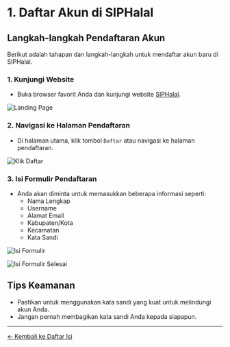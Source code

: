 # 1. Daftar Akun di SIPHalal

## Langkah-langkah Pendaftaran Akun

Berikut adalah tahapan dan langkah-langkah untuk mendaftar akun baru di SIPHalal.

### 1. Kunjungi Website

- Buka browser favorit Anda dan kunjungi website [SIPHalal](https://siphalal.its.ac.id).

![Landing Page](https://res.cloudinary.com/kurniacf/image/upload/v1694423485/SIPHalal/ManualBook/Daftar%20Akun/Daftar_Akun_1_pcq9mu.png)

### 2. Navigasi ke Halaman Pendaftaran

- Di halaman utama, klik tombol `Daftar` atau navigasi ke halaman pendaftaran.

![Klik Daftar](https://res.cloudinary.com/kurniacf/image/upload/v1694423485/SIPHalal/ManualBook/Daftar%20Akun/Daftar_Akun_2_ssjuxq.png)

### 3. Isi Formulir Pendaftaran

- Anda akan diminta untuk memasukkan beberapa informasi seperti:
  - Nama Lengkap
  - Username
  - Alamat Email
  - Kabupaten/Kota
  - Kecamatan
  - Kata Sandi

![Isi Formulir](https://res.cloudinary.com/kurniacf/image/upload/v1694423484/SIPHalal/ManualBook/Daftar%20Akun/Daftar_Akun_3_q37wdt.png)

![Isi Formulir Selesai](https://res.cloudinary.com/kurniacf/image/upload/v1694423485/SIPHalal/ManualBook/Daftar%20Akun/Daftar_Akun_4_seeqey.png)

## Tips Keamanan

- Pastikan untuk menggunakan kata sandi yang kuat untuk melindungi akun Anda.
- Jangan pernah membagikan kata sandi Anda kepada siapapun.

---

[<- Kembali ke Daftar Isi](./Manual_Book.md)

